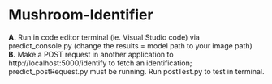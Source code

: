 # Mushroom-Identifier

<b>A.</b> Run in code editor terminal (ie. Visual Studio code) via predict_console.py (change the results = model path to your image path) <br>
<b>B.</b> Make a POST request in another application to http://localhost:5000/identify to fetch an identification; predict_postRequest.py must be running. Run postTest.py to test in terminal. <br>

